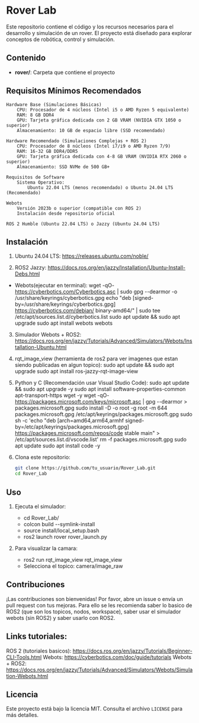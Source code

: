 # Rover Lab

Este repositorio contiene el código y los recursos necesarios para el desarrollo y simulación de un rover. El proyecto está diseñado para explorar conceptos de robótica, control y simulación.

## Contenido
- **rover/**: Carpeta que contiene el proyecto 

## Requisitos Mínimos Recomendados
    Hardware Base (Simulaciones Básicas)
        CPU: Procesador de 4 núcleos (Intel i5 o AMD Ryzen 5 equivalente)
        RAM: 8 GB DDR4
        GPU: Tarjeta gráfica dedicada con 2 GB VRAM (NVIDIA GTX 1050 o superior)
        Almacenamiento: 10 GB de espacio libre (SSD recomendado)

    Hardware Recomendado (Simulaciones Complejas + ROS 2)
        CPU: Procesador de 8 núcleos (Intel i7/i9 o AMD Ryzen 7/9)
        RAM: 16-32 GB DDR4/DDR5
        GPU: Tarjeta gráfica dedicada con 4-8 GB VRAM (NVIDIA RTX 2060 o superior)
        Almacenamiento: SSD NVMe de 500 GB+

    Requisitos de Software
        Sistema Operativo: 
            Ubuntu 22.04 LTS (menos recomendado) o Ubuntu 24.04 LTS (Recomendado)

    Webots 
        Versión 2023b o superior (compatible con ROS 2)
        Instalación desde repositorio oficial

    ROS 2 Humble (Ubuntu 22.04 LTS) o Jazzy (Ubuntu 24.04 LTS)

## Instalación
1. Ubuntu 24.04 LTS: https://releases.ubuntu.com/noble/

2. ROS2 Jazzy: https://docs.ros.org/en/jazzy/Installation/Ubuntu-Install-Debs.html
- Webots(ejecutar en terminal): 
    wget -qO- https://cyberbotics.com/Cyberbotics.asc | sudo gpg --dearmor -o /usr/share/keyrings/cyberbotics.gpg
    echo "deb [signed-by=/usr/share/keyrings/cyberbotics.gpg] https://cyberbotics.com/debian/ binary-amd64/" | sudo tee /etc/apt/sources.list.d/cyberbotics.list
    sudo apt update && sudo apt upgrade
    sudo apt install webots
    webots

3. Simulador Webots + ROS2: https://docs.ros.org/en/jazzy/Tutorials/Advanced/Simulators/Webots/Installation-Ubuntu.html 

4. rqt_image_view (herramienta de ros2 para ver imagenes que estan siendo publicadas en algun topico): 
    sudo apt update && sudo apt upgrade
    sudo apt install ros-jazzy-rqt-image-view

5. Python y C (Recomendación usar Visual Studio Code): 
    sudo apt update && sudo apt upgrade -y
    sudo apt install software-properties-common apt-transport-https wget -y
    wget -qO- https://packages.microsoft.com/keys/microsoft.asc | gpg --dearmor > packages.microsoft.gpg
    sudo install -D -o root -g root -m 644 packages.microsoft.gpg /etc/apt/keyrings/packages.microsoft.gpg
    sudo sh -c 'echo "deb [arch=amd64,arm64,armhf signed-by=/etc/apt/keyrings/packages.microsoft.gpg] https://packages.microsoft.com/repos/code stable main" > /etc/apt/sources.list.d/vscode.list'
    rm -f packages.microsoft.gpg
    sudo apt update
    sudo apt install code -y

6. Clona este repositorio:
    ```bash
    git clone https://github.com/tu_usuario/Rover_Lab.git
    cd Rover_Lab
    ```
    
## Uso
1. Ejecuta el simulador:
    - cd Rover_Lab/
    - colcon build --symlink-install
    - source install/local_setup.bash
    - ros2 launch rover rover_launch.py

2. Para visualizar la camara: 
    - ros2 run rqt_image_view rqt_image_view
    - Selecciona el topico: camera/image_raw

## Contribuciones

¡Las contribuciones son bienvenidas! Por favor, abre un issue o envía un pull request con tus mejoras.
Para ello se les recomienda saber lo basico de ROS2 (que son los topicos, nodos, workspace), saber usar el simulador webots (sin ROS2) y saber usarlo con ROS2. 

##  Links tutoriales: 

ROS 2 (tutoriales basicos): https://docs.ros.org/en/jazzy/Tutorials/Beginner-CLI-Tools.html 
Webots: https://cyberbotics.com/doc/guide/tutorials 
Webots + ROS2: https://docs.ros.org/en/jazzy/Tutorials/Advanced/Simulators/Webots/Simulation-Webots.html

## Licencia

Este proyecto está bajo la licencia MIT. Consulta el archivo `LICENSE` para más detalles.